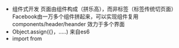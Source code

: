 - 组件式开发
  页面由组件构成（拼乐高），而非标签（标签传统切页面）
  Facebook由一万多个组件拼起来，可以实现组件复用
  components/header/heander 效力于多个界面
- Object.assign({}，.....)
  来自es6
- import from
